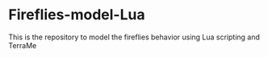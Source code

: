 Fireflies-model-Lua
===================

This is the repository to model the fireflies behavior using Lua scripting and TerraMe 
